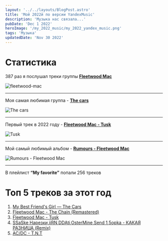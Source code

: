 ```yaml
---
layout: '../../layouts/BlogPost.astro'
title: 'Мой 2022й по версии YandexMusic'
description: 'Музыка нас связала...'
pubDate: 'Dec 1 2022'
heroImage: '/my_2022_music/my_2022_yandex_music.png'
tags: 'Музыка'
updatedDate: 'Nov 30 2022'
---
```


# Статистика

387 раз я послушал треки группы **[Fleetwood Mac](https://www.fleetwoodmac.com/music)**

![fleetwood-mac](/my_2022_music/fleetwood-mac.jpg)

---

Моя самая любимая группа - **[The cars](https://www.thecars.org/)**

![The cars](/my_2022_music/The-cars.jpg)

---

Первый трек в 2022 году - **[Fleetwood Mac - Tusk](https://www.fleetwoodmac.com/album/tusk)**

![Tusk](/my_2022_music/Tusk.jpg)

---

Мой самый любимый альбом - **[Rumours - Fleetwood Mac]()**

![Rumours - Fleetwood Mac](/my_2022_music/Fleetwood-mac-rumours.jpg)

---

В плейлист **“My favorite”** попали 256 треков

# Топ 5 треков за этот год

1. [My Best Friend's Girl — The Cars](https://www.youtube.com/watch?v=XkSmLh2Hbi0)
2. [Fleetwood Mac - The Chain (Remastered)](https://www.youtube.com/watch?v=iLC-tHvkNvI)
3. [Fleetwood Mac - Tusk](https://www.youtube.com/watch?v=EmuBOfurv3o)
4. [SSaSke Нарезки,iiRN,DDAti,OsterMine,Send 1,5opka - КАКАЯ РАЗНИЦА (Remix)](https://www.youtube.com/watch?v=CrJ8TL_pYk0)
5. [AC/DC - T.N.T](https://www.youtube.com/watch?v=NhsK5WExrnE)
